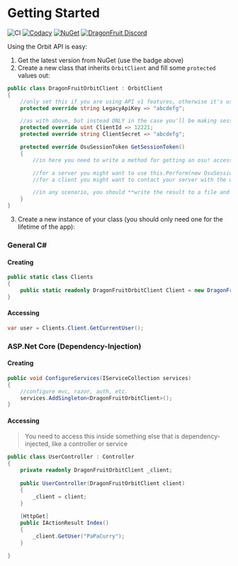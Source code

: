# Getting Started
![CI](https://github.com/dragonfruitnetwork/Orbit-API/workflows/Publish/badge.svg)
[![Codacy](https://api.codacy.com/project/badge/Grade/d4cc27241ce741a482169f3efaa018af)](https://www.codacy.com/gh/dragonfruitnetwork/Orbit-API)
[![NuGet](https://img.shields.io/nuget/v/DragonFruit.Orbit.API.svg?style=popout)](https://www.nuget.org/packages/DragonFruit.Orbit.API/)
[![DragonFruit Discord](https://img.shields.io/discord/482528405292843018?label=Discord&style=popout)](https://discord.gg/VA26u5Z)

Using the Orbit API is easy:

1. Get the latest version from NuGet (use the badge above)
2. Create a new class that inherits `OrbitClient` and fill some `protected` values out:

```c#
public class DragonFruitOrbitClient : OrbitClient
{
    //only set this if you are using API v1 features, otherwise it's useless
    protected override string LegacyApiKey => "abcdefg";

    //as with above, but instead ONLY in the case you'll be making session token requests for API v2
    protected override uint ClientId => 12221;
    protected override string ClientSecret => "abcdefg";

    protected override OsuSessionToken GetSessionToken()
    {
        //in here you need to write a method for getting an osu! access token that is **still valid**.

        //for a server you might want to use this.Perform(new OsuSessionCredentialRequest())
        //for a client you might want to contact your server with the user's refresh token and request a new access key.

        //in any scenario, you should **write the result to a file and check it first**, Orbit converts the "expires_in" to a datetime, so you can store it in a file
    }
}
```

3. Create a new instance of your class (you should only need one for the lifetime of the app):

### General C#

#### Creating
```c#
public static class Clients
{
    public static readonly DragonFruitOrbitClient Client = new DragonFruitOrbitClient();
}
```

#### Accessing
```c#
var user = Clients.Client.GetCurrentUser();
```

### ASP.Net Core (Dependency-Injection)

#### Creating
```c#
public void ConfigureServices(IServiceCollection services)
{
    //configure mvc, razor, auth, etc.
    services.AddSingleton<DragonFruitOrbitClient>();
}
```

#### Accessing

> You need to access this inside something else that is dependency-injected, like a controller or service

```c#
public class UserController : Controller
{
    private readonly DragonFruitOrbitClient _client;
    
    public UserController(DragonFruitOrbitClient client)
    {
        _client = client;
    }
    
    [HttpGet]
    public IActionResult Index()
    {
        _client.GetUser("PaPaCurry");
    }

}
```

